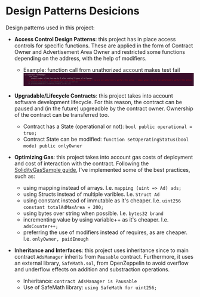 # Design Patterns Desicions
Design patterns used in this project:
- **Access Control Design Patterns**: this project has in place access controls for specific functions. These are applied in the form of Contract Owner and Advertisement Area Owner and restricted some functions depending on the address, with the help of modifiers.
    - Example: function call from unathorized account makes test fail
![](public/unauthorized-account.png)
- **Upgradable/Lifecycle Contracts**: this project takes into account software development lifecycle. For this reason, the contract can be paused and (in the future) upgreadble by the contract owner. Ownership of the contract can be transferred too.
    - Contract has a State (operational or not): ``bool public operational = true;``
    - Contract State can be modified: ``function setOperatingStatus(bool mode) public onlyOwner``

- **Optimizing Gas**: this project takes into account gas costs of deployment and cost of interaction with the contract. Following the [SolidityGasSample guide](https://github.com/thedarkjester/SolidityGasSamples), I've implemented some of the best practices, such as:
    - using mapping instead of arrays. I.e. ``mapping (uint => Ad) ads;``
    - using Structs instead of multiple varibles. I.e. ``Struct Ad``
    - using constant instead of immutable as it's cheaper. I.e. ``uint256 constant totalAdMaxArea = 200;``
    - using bytes over string when possible. I.e. ``bytes32 brand``
    - incrementing value by using variable++ as it's cheaper. I.e. ``adsCounter++;``
    - preferring the use of modifiers instead of requires, as are cheaper. I.e. ``onlyOwner, paidEnough``
- **Inheritance and Interfaces**: this project uses inheritance since to main contract ``AdsManager`` inherits from ``Pausable`` contract. Furthermore, it uses an external library, ``SafeMath.sol``, from OpenZeppelin to avoid overflow and underflow effects on addition and substraction operations.
    - Inheritance: ``contract AdsManager is Pausable``
    - Use of SafeMath library: ``using SafeMath for uint256;``